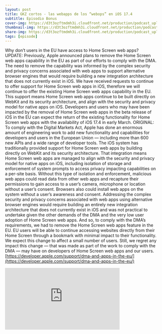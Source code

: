 ```yaml
---
layout: post
title: GKZ cortos - las webapps de los “webops” en iOS 17.4
subtitle: Episodio Bonus
cover-img: https://d3t3ozftmdmh3i.cloudfront.net/production/podcast_uploaded_episode/14743809/14743809-1710103432663-04f81a4ec6d4b.jpg
thumbnail-img: https://d3t3ozftmdmh3i.cloudfront.net/production/podcast_uploaded_episode/14743809/14743809-1710103432663-04f81a4ec6d4b.jpg
share-img: https://d3t3ozftmdmh3i.cloudfront.net/production/podcast_uploaded_episode/14743809/14743809-1710103432663-04f81a4ec6d4b.jpg
tags: [episode]
---
```


Why don’t users in the EU have access to Home Screen web apps?
UPDATE: Previously, Apple announced plans to remove the Home Screen web apps capability in the EU as part of our efforts to comply with the DMA. The need to remove the capability was informed by the complex security and privacy concerns associated with web apps to support alternative browser engines that would require building a new integration architecture that does not currently exist in iOS.
We have received requests to continue to offer support for Home Screen web apps in iOS, therefore we will continue to offer the existing Home Screen web apps capability in the EU. This support means Home Screen web apps continue to be built directly on WebKit and its security architecture, and align with the security and privacy model for native apps on iOS.
Developers and users who may have been impacted by the removal of Home Screen web apps in the beta release of iOS in the EU can expect the return of the existing functionality for Home Screen web apps with the availability of iOS 17.4 in early March.
ORIGINAL: To comply with the Digital Markets Act, Apple has done an enormous amount of engineering work to add new functionality and capabilities for developers and users in the European Union — including more than 600 new APIs and a wide range of developer tools.
The iOS system has traditionally provided support for Home Screen web apps by building directly on WebKit and its security architecture. That integration means Home Screen web apps are managed to align with the security and privacy model for native apps on iOS, including isolation of storage and enforcement of system prompts to access privacy impacting capabilities on a per-site basis.
Without this type of isolation and enforcement, malicious web apps could read data from other web apps and recapture their permissions to gain access to a user’s camera, microphone or location without a user’s consent. Browsers also could install web apps on the system without a user’s awareness and consent. Addressing the complex security and privacy concerns associated with web apps using alternative browser engines would require building an entirely new integration architecture that does not currently exist in iOS and was not practical to undertake given the other demands of the DMA and the very low user adoption of Home Screen web apps. And so, to comply with the DMA’s requirements, we had to remove the Home Screen web apps feature in the EU.
EU users will be able to continue accessing websites directly from their Home Screen through a bookmark with minimal impact to their functionality. We expect this change to affect a small number of users. Still, we regret any impact this change — that was made as part of the work to comply with the DMA — may have on developers of Home Screen web apps and our users. [https://developer.apple.com/support/dma-and-apps-in-the-eu/](https://developer.apple.com/support/dma-and-apps-in-the-eu/)
<iframe src='https://podcasters.spotify.com/pod/show/geekingzone/embed/episodes/GKZ-cortos---las-webapps-de-los-webops-en-iOS-17-4-e2gqj7i' height='204px' width='380px' frameborder='0' scrolling='no'></iframe>